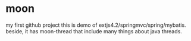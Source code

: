 # moon
my first github project
this is demo of extjs4.2/springmvc/spring/mybatis.
beside, it has moon-thread that include many things about java threads. 
